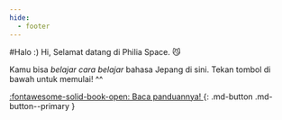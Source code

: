 ```yaml
---
hide:
  - footer
---
```


#Halo :)
Hi, Selamat datang di Philia Space. :smirk_cat:

Kamu bisa *belajar cara belajar* bahasa Jepang di sini. Tekan tombol di bawah untuk memulai! ^^
 
[:fontawesome-solid-book-open: Baca panduannya! ](panduan.md){: .md-button .md-button--primary }  


